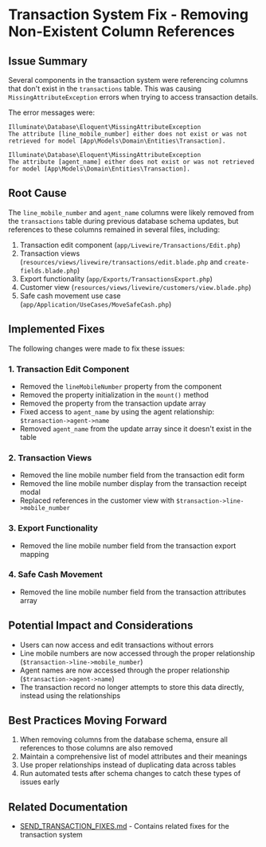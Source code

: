 # Transaction System Fix - Removing Non-Existent Column References

## Issue Summary

Several components in the transaction system were referencing columns that don't exist in the `transactions` table. This was causing `MissingAttributeException` errors when trying to access transaction details.

The error messages were:
```
Illuminate\Database\Eloquent\MissingAttributeException
The attribute [line_mobile_number] either does not exist or was not retrieved for model [App\Models\Domain\Entities\Transaction].
```

```
Illuminate\Database\Eloquent\MissingAttributeException
The attribute [agent_name] either does not exist or was not retrieved for model [App\Models\Domain\Entities\Transaction].
```

## Root Cause

The `line_mobile_number` and `agent_name` columns were likely removed from the `transactions` table during previous database schema updates, but references to these columns remained in several files, including:

1. Transaction edit component (`app/Livewire/Transactions/Edit.php`)
2. Transaction views (`resources/views/livewire/transactions/edit.blade.php` and `create-fields.blade.php`)
3. Export functionality (`app/Exports/TransactionsExport.php`)
4. Customer view (`resources/views/livewire/customers/view.blade.php`)
5. Safe cash movement use case (`app/Application/UseCases/MoveSafeCash.php`)

## Implemented Fixes

The following changes were made to fix these issues:

### 1. Transaction Edit Component

- Removed the `lineMobileNumber` property from the component
- Removed the property initialization in the `mount()` method
- Removed the property from the transaction update array
- Fixed access to `agent_name` by using the agent relationship: `$transaction->agent->name`
- Removed `agent_name` from the update array since it doesn't exist in the table

### 2. Transaction Views

- Removed the line mobile number field from the transaction edit form
- Removed the line mobile number display from the transaction receipt modal
- Replaced references in the customer view with `$transaction->line->mobile_number`

### 3. Export Functionality

- Removed the line mobile number field from the transaction export mapping

### 4. Safe Cash Movement

- Removed the line mobile number field from the transaction attributes array

## Potential Impact and Considerations

- Users can now access and edit transactions without errors
- Line mobile numbers are now accessed through the proper relationship (`$transaction->line->mobile_number`)
- Agent names are now accessed through the proper relationship (`$transaction->agent->name`)
- The transaction record no longer attempts to store this data directly, instead using the relationships

## Best Practices Moving Forward

1. When removing columns from the database schema, ensure all references to those columns are also removed
2. Maintain a comprehensive list of model attributes and their meanings
3. Use proper relationships instead of duplicating data across tables
4. Run automated tests after schema changes to catch these types of issues early

## Related Documentation

- [SEND_TRANSACTION_FIXES.md](SEND_TRANSACTION_FIXES.md) - Contains related fixes for the transaction system
